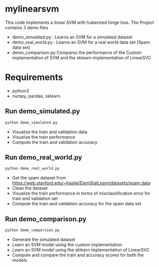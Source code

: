 # mylinearsvm

This code implements a linear SVM with huberized hinge loss. The Project contains 3 demo files
  - demo_simulated.py : Learns an SVM for a simulated dataset
  - demo_real_world.py : Learns an SVM for a real world data set (Spam data set)
  - demo_comparison.py Compares the performance of the Custom implementation of SVM and the sklearn implementation of LinearSVC

# Requirements

  - python3
  - numpy, pandas, sklearn

## Run demo_simulated.py
```python
python demo_simulated.py
```
- Visualize the train and validation data
- Visualize the train performance
- Compute the train and validation accuracy

## Run demo_real_world.py
```python
python demo_real_world.py
```
- Get the spam dataset from https://web.stanford.edu/~hastie/ElemStatLearn/datasets/spam.data
- Clean the dataset
- Visualize the train performance in terms of misclassification error for train and validation set
- Compute the train and validation accuracy for the spam data set


## Run demo_comparison.py
```python
python demo_comparison.py
```
- Generate the simulated dataset
- Learn an SVM model using the custom implementation
- Learn an SVM model using the sklearn implementation of LinearSVC
- Compute and compare the train and accuracy scores for both the models


